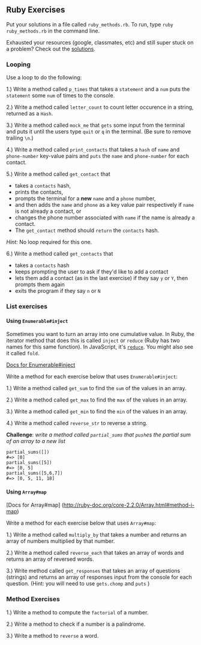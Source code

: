 ## Ruby Exercises

Put your solutions in a file called `ruby_methods.rb`. To run, type `ruby ruby_methods.rb` in the command line.

Exhausted your resources (google, classmates, etc) and still super stuck on a problem? Check out the [solutions](solutions.rb).

### Looping

Use a loop to do  the following:

1.) Write a method called `p_times` that takes a `statement` and a `num` puts the `statement` some `num` of times to the console.

2.) Write a method called `letter_count` to count letter occurence in a string, returned as a `Hash`.

3.) Write a method called `mock_me` that `gets` some input from the terminal and puts it until the users type `quit` or `q` in the terminal. (Be sure to remove trailing `\n`.)

4.) Write a method called `print_contacts` that takes a `hash` of `name` and `phone-number` key-value pairs and `puts` the `name` and `phone-number` for each contact.

5.) Write a method called `get_contact` that

  * takes a `contacts` hash,
  * prints the contacts,
  * prompts the terminal for a **new** `name` and a `phone` number,
  * and then adds the `name` and `phone` as a key value pair respectively if `name` is not already a contact, or
  * changes the phone number associated with `name` if the name is already a contact.
  * The `get_contact` method should `return` the `contacts` hash.

 *Hint:* No loop required for this one.

6.) Write a method called `get_contacts` that

  * takes a `contacts` hash
  * keeps prompting the user to ask if they'd like to add a contact
  * lets them add a contact (as in the last exercise) if they say `y` or `Y`, then prompts them again
  * exits the program if they say `n` or `N`


### List exercises

#### Using `Enumerable#inject`

Sometimes you want to turn an array  into  one cumulative value.  In Ruby, the iterator method that does this is called `inject` or `reduce` (Ruby has two names for this same function).  In JavaScript, it's [`reduce`](https://developer.mozilla.org/en-US/docs/Web/JavaScript/Reference/Global_Objects/Array/Reduce). You might also see it called `fold`.


[Docs for Enumerable#inject](http://ruby-doc.org/core-2.2.0/Enumerable.html#method-i-inject)  


Write a method for each exercise below that uses `Enumerable#inject`:

1.) Write a method called `get_sum` to find the `sum` of the values in an array.

2.) Write a method called `get_max` to find the `max` of the values in an array.

3.) Write a method called `get_min` to find the `min` of the values in an array.

4.) Write a method called `reverse_str` to reverse a string.

**Challenge**: *write a method called `partial_sums` that `push`es the partial sum of an array to a new list*

```
partial_sums([])
#=> [0]
partial_sums([5])
#=> [0, 5]
partial_sums([5,6,7])
#=> [0, 5, 11, 18]
```

#### Using `Array#map`
[Docs for Array#map] (http://ruby-doc.org/core-2.2.0/Array.html#method-i-map)

Write a method for each exercise below that uses `Array#map`:

1.)  Write a method called `multiply_by` that takes a number and returns an array of numbers multiplied by that number.

2.)  Write a method called `reverse_each` that takes an array of words and returns an array of reversed words.

3.)  Write method called `get_responses` that takes an array of questions (strings) and returns an array of responses input from the console for each question. (Hint: you will need to use `gets.chomp` and `puts` )

### Method Exercises

1.) Write a method to compute the `factorial` of a number.

2.) Write a method to check if a number is a palindrome.

3.) Write a method to `reverse` a word.
